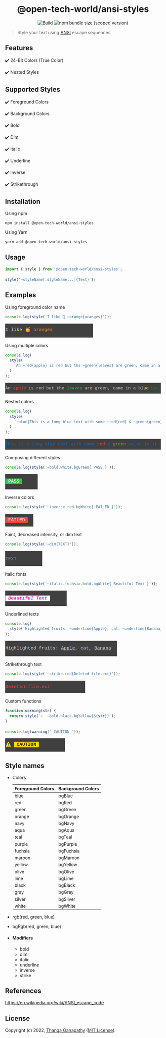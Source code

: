 <div align="center">

# @open-tech-world/ansi-styles

[![Build](https://github.com/open-tech-world/ansi-styles/actions/workflows/build.yml/badge.svg)](https://github.com/open-tech-world/ansi-styles/actions/workflows/build.yml) [![npm bundle size (scoped version)](https://img.shields.io/bundlephobia/minzip/@open-tech-world/ansi-styles/latest?label=Min%2BGZip)](https://bundlephobia.com/package/@open-tech-world/ansi-styles)

</div>

> Style your text using [ANSI](https://en.wikipedia.org/wiki/ANSI_escape_code) escape sequences.

## Features

✔️ 24-Bit Colors (True Color)

✔️ Nested Styles

## Supported Styles

✔️ Foreground Colors

✔️ Background Colors

✔️ Bold

✔️ Dim

✔️ Italic

✔️ Underline

✔️ Inverse

✔️ Strikethrough

## Installation

Using npm

```shell
npm install @open-tech-world/ansi-styles
```

Using Yarn

```shell
yarn add @open-tech-world/ansi-styles
```

## Usage

```ts
import { style } from '@open-tech-world/ansi-styles';

style('~styleName[.styleName...]{Text}');
```

## Examples

Using foreground color name

```ts
console.log(style('I like 🍊 ~orange{oranges}'));
```

![](assets/orange-color.png)

Using multiple colors

```ts
console.log(
  style(
    'An ~red{apple} is red but the ~green{leaves} are green, came in a blue ~blue{box}'
  )
);
```

![](assets/multiple-colors.png)

Nested colors

```ts
console.log(
  style(
    '~blue{This is a long blue text with some ~red{red} & ~green{green} color in it}'
  )
);
```

![](assets/nested-colors.png)

Composing different styles

```ts
console.log(style('~bold.white.bgGreen{ PASS }'));
```

![](assets/bg-color.png)

Inverse colors

```ts
console.log(style('~inverse.red.bgWhite{ FAILED }'));
```

![](assets/inverse.png)

Faint, decreased intensity, or dim text

```ts
console.log(style('~dim{TEXT}'));
```

![](assets/dim-text.png)

Italic fonts

```ts
console.log(style('~italic.fuchsia.bold.bgWhite{ Beautiful Text }'));
```

![](assets/italic-text.png)

Underlined texts

```ts
console.log(
  style('Highlighted fruits: ~underline{Apple}, cat, ~underline{Banana}')
);
```

![](assets/underline.png)

Strikethrough text

```ts
console.log(style('~strike.red{Deleted file.ext}'));
```

![](assets/strikethrough.png)

Custom functions

```ts
function warning(str) {
  return style(`⚠️  ~bold.black.bgYellow{${str}}`);
}

console.log(warning(' CAUTION '));
```

![](assets/caution.png)

## Style names

 - Colors

    | Foreground Colors | Background Colors |
    | ----------------- | ----------------- |
    | blue              | bgBlue            |
    | red               | bgRed             |
    | green             | bgGreen           |
    | orange            | bgOrange          |
    | navy              | bgNavy            |
    | aqua              | bgAqua            |
    | teal              | bgTeal            |
    | purple            | bgPurple          |
    | fuchsia           | bgFuchsia         |
    | maroon            | bgMaroon          |
    | yellow            | bgYellow          |
    | olive             | bgOlive           |
    | lime              | bgLime            |
    | black             | bgBlack           |
    | gray              | bgGray            |
    | silver            | bgSilver          |
    | white             | bgWhite           |


- rgb(red, green, blue)

- bgRgb(red, green, blue)

- #### Modifiers
  - bold
  - dim
  - italic
  - underline
  - inverse
  - strike

## References

https://en.wikipedia.org/wiki/ANSI_escape_code

## License

Copyright (c) 2022, [Thanga Ganapathy](https://github.com/Thanga-Ganapathy) ([MIT License](./LICENSE)).
